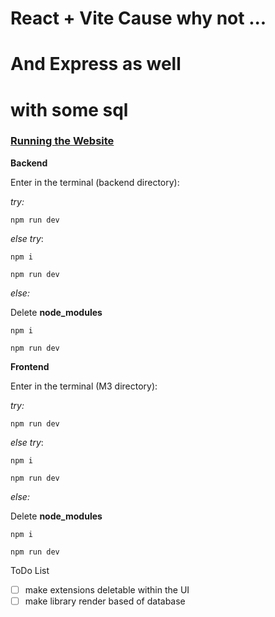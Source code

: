 # React + Vite Cause why not ...

# And Express as well

# with some sql

### <ins>Running the Website</ins>

**Backend**

Enter in the terminal (backend directory):

_try:_

    npm run dev

_else try_:

    npm i

    npm run dev

_else:_

Delete **node_modules**

    npm i

    npm run dev

**Frontend**

Enter in the terminal (M3 directory):

_try:_

    npm run dev

_else try_:

    npm i

    npm run dev

_else:_

Delete **node_modules**

    npm i

    npm run dev



ToDo List

- [ ] make extensions deletable within the UI
- [ ] make library render based of database
